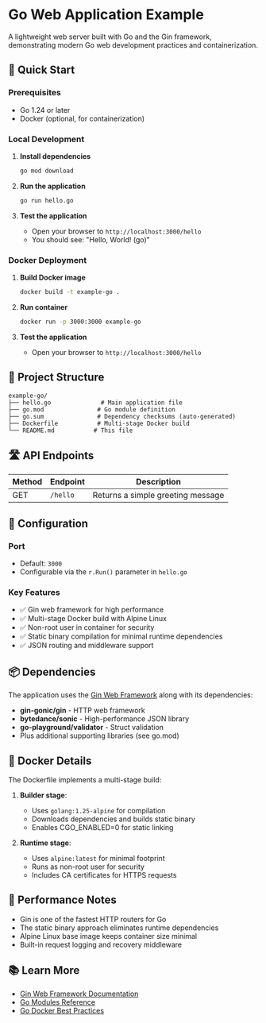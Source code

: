 # Go Web Application Example

A lightweight web server built with Go and the Gin framework, demonstrating modern Go web development practices and containerization.

## 🚀 Quick Start

### Prerequisites
- Go 1.24 or later
- Docker (optional, for containerization)

### Local Development

1. **Install dependencies**
   ```bash
   go mod download
   ```

2. **Run the application**
   ```bash
   go run hello.go
   ```

3. **Test the application**
   - Open your browser to `http://localhost:3000/hello`
   - You should see: "Hello, World! (go)"

### Docker Deployment

1. **Build Docker image**
   ```bash
   docker build -t example-go .
   ```

2. **Run container**
   ```bash
   docker run -p 3000:3000 example-go
   ```

3. **Test the application**
   - Open your browser to `http://localhost:3000/hello`

## 📁 Project Structure

```
example-go/
├── hello.go              # Main application file
├── go.mod               # Go module definition
├── go.sum               # Dependency checksums (auto-generated)
├── Dockerfile           # Multi-stage Docker build
└── README.md           # This file
```

## 🛣️ API Endpoints

| Method | Endpoint | Description |
|--------|----------|-------------|
| GET | `/hello` | Returns a simple greeting message |

## 🔧 Configuration

### Port
- Default: `3000`
- Configurable via the `r.Run()` parameter in `hello.go`

### Key Features
- ✅ Gin web framework for high performance
- ✅ Multi-stage Docker build with Alpine Linux
- ✅ Non-root user in container for security
- ✅ Static binary compilation for minimal runtime dependencies
- ✅ JSON routing and middleware support

## 📦 Dependencies

The application uses the [Gin Web Framework](https://gin-gonic.com/) along with its dependencies:

- **gin-gonic/gin** - HTTP web framework
- **bytedance/sonic** - High-performance JSON library
- **go-playground/validator** - Struct validation
- Plus additional supporting libraries (see go.mod)

## 🐳 Docker Details

The Dockerfile implements a multi-stage build:

1. **Builder stage**: 
   - Uses `golang:1.25-alpine` for compilation
   - Downloads dependencies and builds static binary
   - Enables CGO_ENABLED=0 for static linking

2. **Runtime stage**:
   - Uses `alpine:latest` for minimal footprint
   - Runs as non-root user for security
   - Includes CA certificates for HTTPS requests

## 🚀 Performance Notes

- Gin is one of the fastest HTTP routers for Go
- The static binary approach eliminates runtime dependencies
- Alpine Linux base image keeps container size minimal
- Built-in request logging and recovery middleware

## 📚 Learn More

- [Gin Web Framework Documentation](https://gin-gonic.com/docs/)
- [Go Modules Reference](https://golang.org/ref/mod)
- [Go Docker Best Practices](https://docs.docker.com/language/golang/)